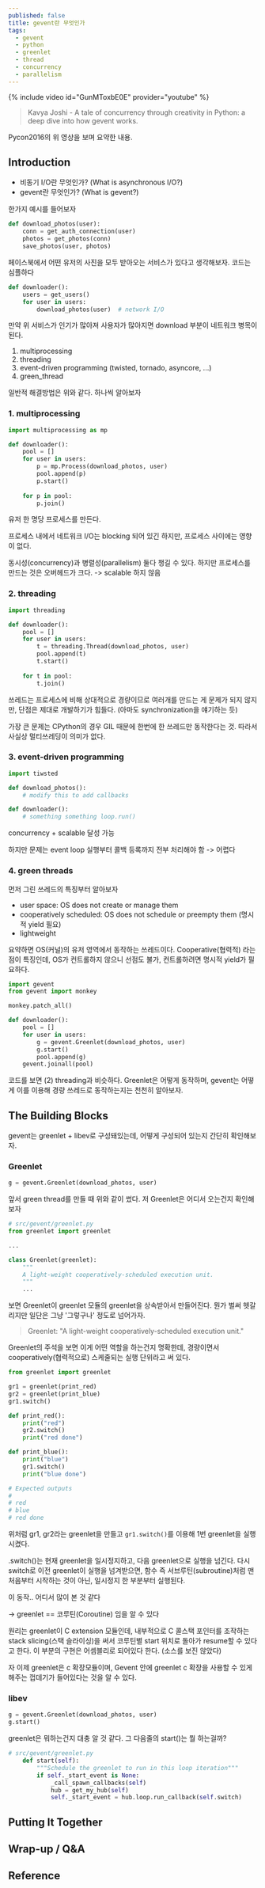 ```yaml
---
published: false
title: gevent란 무엇인가
tags:
  - gevent
  - python
  - greenlet
  - thread
  - concurrency
  - parallelism
---
```


{% include video id="GunMToxbE0E" provider="youtube" %}

> Kavya Joshi - A tale of concurrency through creativity in Python: a deep dive into how gevent works.

Pycon2016의 위 영상을 보며 요약한 내용.


## Introduction
- 비동기 I/O란 무엇인가? (What is asynchronous I/O?)
- gevent란 무엇인가? (What is gevent?)

한가지 예시를 들어보자

```python
def download_photos(user):
	conn = get_auth_connection(user)
    photos = get_photos(conn)
    save_photos(user, photos)
```
페이스북에서 어떤 유저의 사진을 모두 받아오는 서비스가 있다고 생각해보자. 코드는 심플하다

```python
def downloader():
	users = get_users()
    for user in users:
    	download_photos(user)  # network I/O
```
만약 위 서비스가 인기가 많아져 사용자가 많아지면 download 부분이 네트워크 병목이 된다.

1. multiprocessing
2. threading
3. event-driven programming (twisted, tornado, asyncore, ...)
4. green_thread

일반적 해결방법은 위와 같다. 하나씩 알아보자


### 1. multiprocessing
```python
import multiprocessing as mp

def downloader():
	pool = []
    for user in users:
    	p = mp.Process(download_photos, user)
        pool.append(p)
        p.start()
  	
    for p in pool:
    	p.join()
```
유저 한 명당 프로세스를 만든다.

프로세스 내에서 네트워크 I/O는 blocking 되어 있긴 하지만, 프로세스 사이에는 영향이 없다.

동시성(concurrency)과 병렬성(parallelism) 둘다 챙길 수 있다. 하지만 프로세스를 만드는 것은 오버헤드가 크다. -> scalable 하지 않음


### 2. threading
```python
import threading

def downloader():
	pool = []
    for user in users:
    	t = threading.Thread(download_photos, user)
        pool.append(t)
        t.start()
    
    for t in pool:
    	t.join()
```
쓰레드는 프로세스에 비해 상대적으로 경량이므로 여러개를 만드는 게 문제가 되지 않지만, 단점은 제대로 개발하기가 힘들다. (아마도 synchronization을 얘기하는 듯)

가장 큰 문제는 CPython의 경우 GIL 때문에 한번에 한 쓰레드만 동작한다는 것. 따라서 사실상 멀티쓰레딩이 의미가 없다.


### 3. event-driven programming
```python
import tiwsted

def download_photos():
	# modify this to add callbacks

def downloader():
	# something something loop.run()
```
concurrency + scalable 달성 가능

하지만 문제는 event loop 실행부터 콜백 등록까지 전부 처리해야 함 -> 어렵다


### 4. green threads
먼저 그린 쓰레드의 특징부터 알아보자

- user space: OS does not create or manage them
- cooperatively scheduled: OS does not schedule or preempty them (명시적 yield 필요)
- lightweight

요약하면 OS(커널)의 유저 영역에서 동작하는 쓰레드이다. Cooperative(협력적) 라는 점이 특징인데, OS가 컨트롤하지 않으니 선점도 불가, 컨트롤하려면 명시적 yield가 필요하다.

```python
import gevent
from gevent import monkey

monkey.patch_all()

def downloader():
	pool = []
    for user in users:
    	g = gevent.Greenlet(download_photos, user)
        g.start()
        pool.append(g)
    gevent.joinall(pool)
```
코드를 보면 (2) threading과 비슷하다. Greenlet은 어떻게 동작하며, gevent는 어떻게 이를 이용해 경량 쓰레드로 동작하는지는 천천히 알아보자.


## The Building Blocks
gevent는 greenlet + libev로 구성돼있는데, 어떻게 구성되어 있는지 간단히 확인해보자.

### Greenlet

```python
g = gevent.Greenlet(download_photos, user)
```
앞서 green thread를 만들 때 위와 같이 썼다. 저 Greenlet은 어디서 오는건지 확인해보자

```python
# src/gevent/greenlet.py
from greenlet import greenlet

...

class Greenlet(greenlet):
    """
    A light-weight cooperatively-scheduled execution unit.
    """
    ...
```
보면 Greenlet이 greenlet 모듈의 greenlet을 상속받아서 만들어진다. 뭔가 벌써 헷갈리지만 일단은 그냥 '그렇구나' 정도로 넘어가자.

> Greenlet: "A light-weight cooperatively-scheduled execution unit."

Greenlet의 주석을 보면 이게 어떤 역할을 하는건지 명확한데, 경량이면서 cooperatively(협력적으로) 스케줄되는 실행 단위라고 써 있다.

```python
from greenlet import greenlet

gr1 = greenlet(print_red)
gr2 = greenlet(print_blue)
gr1.switch()

def print_red():
	print("red")
    gr2.switch()
    print("red done")

def print_blue():
	print("blue")
    gr1.switch()
    print("blue done")

# Expected outputs
#
# red
# blue
# red done
```
위처럼 gr1, gr2라는 greenlet을 만들고 `gr1.switch()`를 이용해 1번 greenlet을 실행시켰다.

.switch()는 현재 greenlet을 일시정지하고, 다음 greenlet으로 실행을 넘긴다. 다시 switch로 이전 greenlet이 실행을 넘겨받으면, 함수 즉 서브루틴(subroutine)처럼 맨 처음부터 시작하는 것이 아닌, 일시정지 한 부분부터 실행된다.

이 동작.. 어디서 많이 본 것 같다

-> greenlet == 코루틴(Coroutine) 임을 알 수 있다

원리는 greenlet이 C extension 모듈인데, 내부적으로 C 콜스택 포인터를 조작하는 stack slicing(스택 슬라이싱)을 써서 코루틴별 start 위치로 돌아가 resume할 수 있다고 한다. 이 부분의 구현은 어셈블리로 되어있다 한다. (소스를 보진 않았다)

자 이제 greenlet은 c 확장모듈이며, Gevent 안에 greenlet c 확장을 사용할 수 있게 해주는 껍데기가 들어있다는 것을 알 수 있다.


### libev
```python
g = gevent.Greenlet(download_photos, user)
g.start()
```
greenlet은 뭐하는건지 대충 알 것 같다. 그 다음줄의 start()는 뭘 하는걸까?

```python
# src/gevent/greenlet.py
    def start(self):
        """Schedule the greenlet to run in this loop iteration"""
        if self._start_event is None:
            _call_spawn_callbacks(self)
            hub = get_my_hub(self)
            self._start_event = hub.loop.run_callback(self.switch)
```




## Putting It Together


## Wrap-up / Q&A


## Reference


